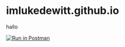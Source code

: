 # imlukedewitt.github.io

hallo

[![Run in Postman](https://run.pstmn.io/button.svg)](https://god.gw.postman.com/run-collection/15037523-1b2f0da9-80d1-4430-9146-fc109c50bf99?action=collection%2Ffork&collection-url=entityId%3D15037523-1b2f0da9-80d1-4430-9146-fc109c50bf99%26entityType%3Dcollection%26workspaceId%3D53dbd0a9-f776-4d18-82b7-c4aaaa1b84b5)
